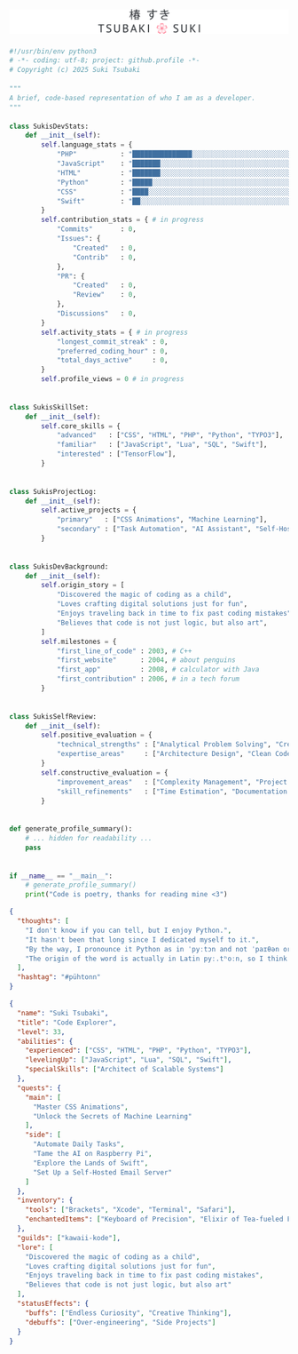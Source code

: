 <a href="https://sukitsubaki.github.io">![Name banner](banner.svg)</a>
----
<!-- START_LANGUAGE_STATS_TEXT -->
```python
#!/usr/bin/env python3
# -*- coding: utf-8; project: github.profile -*-
# Copyright (c) 2025 Suki Tsubaki

"""
A brief, code-based representation of who I am as a developer.
"""

class SukisDevStats:
    def __init__(self):
        self.language_stats = {
            "PHP"           : "███████████████░░░░░░░░░░░░░░░░░░░░░░░░░", # 37.22 %
            "JavaScript"    : "███████░░░░░░░░░░░░░░░░░░░░░░░░░░░░░░░░░", # 18.37 %
            "HTML"          : "███████░░░░░░░░░░░░░░░░░░░░░░░░░░░░░░░░░", # 18.23 %
            "Python"        : "█████░░░░░░░░░░░░░░░░░░░░░░░░░░░░░░░░░░░", # 11.92 %
            "CSS"           : "████░░░░░░░░░░░░░░░░░░░░░░░░░░░░░░░░░░░░", # 10.01 %
            "Swift"         : "██░░░░░░░░░░░░░░░░░░░░░░░░░░░░░░░░░░░░░░", #  4.25 %
        }
        self.contribution_stats = { # in progress
            "Commits"       : 0,
            "Issues": {
                "Created"   : 0,
                "Contrib"   : 0,
            },
            "PR": {
                "Created"   : 0,
                "Review"    : 0,
            },
            "Discussions"   : 0,
        }
        self.activity_stats = { # in progress
            "longest_commit_streak" : 0,
            "preferred_coding_hour" : 0,
            "total_days_active"     : 0,
        }
        self.profile_views = 0 # in progress


class SukisSkillSet:
    def __init__(self):
        self.core_skills = {
            "advanced"   : ["CSS", "HTML", "PHP", "Python", "TYPO3"],
            "familiar"   : ["JavaScript", "Lua", "SQL", "Swift"],
            "interested" : ["TensorFlow"],
        }


class SukisProjectLog:
    def __init__(self):
        self.active_projects = {
            "primary"   : ["CSS Animations", "Machine Learning"],
            "secondary" : ["Task Automation", "AI Assistant", "Self-Hosted Email Server"],
        }


class SukisDevBackground:
    def __init__(self):
        self.origin_story = [
            "Discovered the magic of coding as a child",
            "Loves crafting digital solutions just for fun",
            "Enjoys traveling back in time to fix past coding mistakes",
            "Believes that code is not just logic, but also art",
        ]
        self.milestones = {
            "first_line_of_code" : 2003, # C++
            "first_website"      : 2004, # about penguins
            "first_app"          : 2008, # calculator with Java
            "first_contribution" : 2006, # in a tech forum
        }


class SukisSelfReview:
    def __init__(self):
        self.positive_evaluation = {
            "technical_strengths" : ["Analytical Problem Solving", "Creative Solutions"],
            "expertise_areas"     : ["Architecture Design", "Clean Code", "User Experience"],
        }
        self.constructive_evaluation = {
            "improvement_areas"   : ["Complexity Management", "Project Scope Control"],
            "skill_refinements"   : ["Time Estimation", "Documentation Consistency"],
        }


def generate_profile_summary():
    # ... hidden for readability ...
    pass


if __name__ == "__main__":
    # generate_profile_summary()
    print("Code is poetry, thanks for reading mine <3")
```

```json
{
  "thoughts": [
    "I don't know if you can tell, but I enjoy Python.",
    "It hasn't been that long since I dedicated myself to it.",
    "By the way, I pronounce it Python as in ˈpyːtɔn and not ˈpaɪθən or ˈpaɪθɑn.",
    "The origin of the word is actually in Latin pyː.tʰoːn, so I think I'm not too wrong with that."
  ],
  "hashtag": "#pühtonn"
}
```
<!-- END_LANGUAGE_STATS_TEXT -->
<!-- START_CONTRIBUTION_STATS -->
<!-- END_CONTRIBUTION_STATS -->
```json
{
  "name": "Suki Tsubaki",
  "title": "Code Explorer",
  "level": 33,
  "abilities": {
    "experienced": ["CSS", "HTML", "PHP", "Python", "TYPO3"],
    "levelingUp": ["JavaScript", "Lua", "SQL", "Swift"],
    "specialSkills": ["Architect of Scalable Systems"]
  },
  "quests": {
    "main": [
      "Master CSS Animations",
      "Unlock the Secrets of Machine Learning"
    ],
    "side": [
      "Automate Daily Tasks",
      "Tame the AI on Raspberry Pi",
      "Explore the Lands of Swift",
      "Set Up a Self-Hosted Email Server"
    ]
  },
  "inventory": {
    "tools": ["Brackets", "Xcode", "Terminal", "Safari"],
    "enchantedItems": ["Keyboard of Precision", "Elixir of Tea-fueled Focus", "Symphony of the Abyss"]
  },
  "guilds": ["kawaii-kode"],
  "lore": [
    "Discovered the magic of coding as a child",
    "Loves crafting digital solutions just for fun",
    "Enjoys traveling back in time to fix past coding mistakes",
    "Believes that code is not just logic, but also art"
  ],
  "statusEffects": {
    "buffs": ["Endless Curiosity", "Creative Thinking"],
    "debuffs": ["Over-engineering", "Side Projects"]
  }
}
```
<!--
<p align="center">
  <a href="https://github.com/anuraghazra/github-readme-stats"><img src="https://github-stats-omega-ebon.vercel.app/api?username=sukitsubaki&layout=donut&show_icons=true&number_format=short&bg_color=ffffff&border_color=ffffff&icon_color=f2487b&&title_color=ff506e&text_color=1f2328&count_private=true&include_all_commits=true&rank_icon=github&hide_title=true&cache_seconds=32400" height="180px" width="auto" /></a>
  <a href="https://github.com/anuraghazra/github-readme-stats"><img src="https://github-stats-omega-ebon.vercel.app/api/top-langs/?username=sukitsubaki&layout=compact&bg_color=ffffff&border_color=ffffff&title_color=ff506e&text_color=1f2328&size_weight=0.5&count_weight=0.5&count_private=true&include_all_commits=true&custom_title=Code%20Composition&cache_seconds=32400" height="160px" width="auto" /></a>
</p>
-->
<!--
**sukitsubaki/sukitsubaki** is a ✨ _special_ ✨ repository because its `README.md` (this file) appears on your GitHub profile.

Here are some ideas to get you started:

- 🔭 I’m currently working on ...
- 🌱 I’m currently learning ...
- 👯 I’m looking to collaborate on ...
- 🤔 I’m looking for help with ...
- 💬 Ask me about ...
- 📫 How to reach me: ...
- 😄 Pronouns: ...
- ⚡ Fun fact: ...
-->
